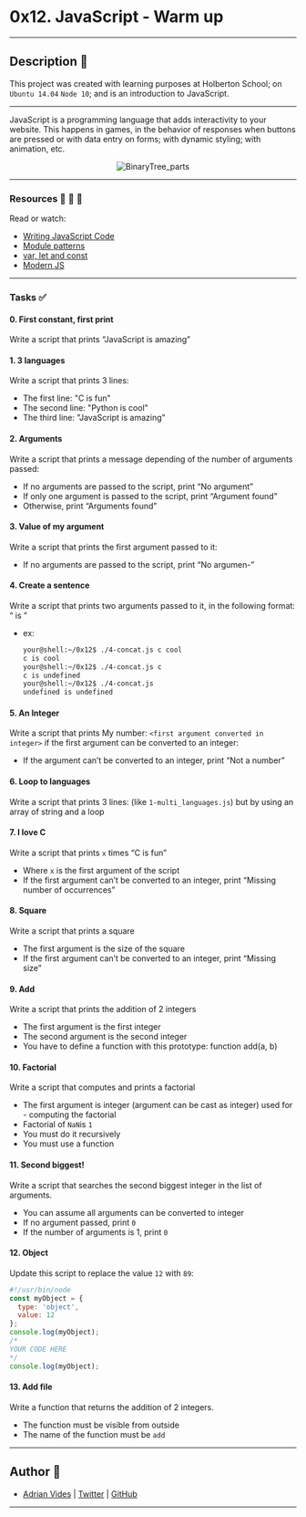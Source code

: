# 0x12. JavaScript - Warm up
---

## Description :newspaper:
This project was created with learning purposes at Holberton School; on `Ubuntu 14.04` `Node 10`; and is an introduction to JavaScript.

---

JavaScript is a programming language that adds interactivity to your website. This happens in games, in the behavior of responses when buttons are pressed or with data entry on forms; with dynamic styling; with animation, etc.

<center>

![BinaryTree_parts](https://i.blogs.es/544e7d/650_1000_javascript_logo/450_1000.png)

</center>

---

### Resources :blue_book: :orange_book: :green_book:
Read or watch:
- [Writing JavaScript Code](https://developer.mozilla.org/en-US/docs/Learn/Getting_started_with_the_web/JavaScript_basics)
- [Module patterns](http://darrenderidder.github.io/talks/ModulePatterns/#/1)
- [var, let and const]()
- [Modern JS](https://github.com/mbeaudru/modern-js-cheatsheet)

---

### Tasks :white_check_mark:

#### 0. First constant, first print
Write a script that prints “JavaScript is amazing”

#### 1. 3 languages
Write a script that prints 3 lines:
- The first line: "C is fun"
- The second line: "Python is cool"
- The third line: "JavaScript is amazing"

#### 2. Arguments
Write a script that prints a message depending of the number of arguments passed:
- If no arguments are passed to the script, print “No argument”
- If only one argument is passed to the script, print “Argument found”
- Otherwise, print “Arguments found”

#### 3. Value of my argument
Write a script that prints the first argument passed to it:
- If no arguments are passed to the script, print “No argumen-”

#### 4. Create a sentence
Write a script that prints two arguments passed to it, in the following format: “ is ”
- ex:
    ```sh
    your@shell:~/0x12$ ./4-concat.js c cool
    c is cool
    your@shell:~/0x12$ ./4-concat.js c 
    c is undefined
    your@shell:~/0x12$ ./4-concat.js
    undefined is undefined
    ```

#### 5. An Integer
Write a script that prints My number: `<first argument converted in integer>` if the first argument can be converted to an integer:
- If the argument can’t be converted to an integer, print “Not a number”

#### 6. Loop to languages
Write a script that prints 3 lines: (like `1-multi_languages.js`) but by using an array of string and a loop

#### 7. I love C
Write a script that prints `x` times “C is fun”
- Where `x` is the first argument of the script
- If the first argument can’t be converted to an integer, print “Missing number of occurrences”

#### 8. Square
Write a script that prints a square
- The first argument is the size of the square
- If the first argument can’t be converted to an integer, print “Missing size”

#### 9. Add
Write a script that prints the addition of 2 integers
- The first argument is the first integer
- The second argument is the second integer
- You have to define a function with this prototype: function add(a, b)


#### 10. Factorial
Write a script that computes and prints a factorial
- The first argument is integer (argument can be cast as integer) used for - computing the factorial
- Factorial of `NaN`is `1`
- You must do it recursively
- You must use a function

#### 11. Second biggest!
Write a script that searches the second biggest integer in the list of arguments.
- You can assume all arguments can be converted to integer
- If no argument passed, print `0`
- If the number of arguments is 1, print `0`

#### 12. Object
Update this script to replace the value `12` with `89`:
```javascript
#!/usr/bin/node
const myObject = {
  type: 'object',
  value: 12
};
console.log(myObject);
/*
YOUR CODE HERE
*/
console.log(myObject);
```

#### 13. Add file
Write a function that returns the addition of 2 integers.
- The function must be visible from outside
- The name of the function must be `add`

---

## Author :bust_in_silhouette:
- [Adrian Vides] | [Twitter] | [GitHub]



---

[GitHub]: <https://github.com/AdrianVides56>
[Twitter]: <https://twitter.com/termi56661>
[Adrian Vides]: <https://www.linkedin.com/in/adrian-felipe-vides-jimenez-a201401b7>    
